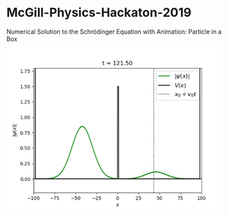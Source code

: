 # McGill-Physics-Hackaton-2019
Numerical Solution to the Schrödinger Equation with Animation: Particle in a Box

![Particle in a box](Wavefcn-snapshot-tunneling.png)
